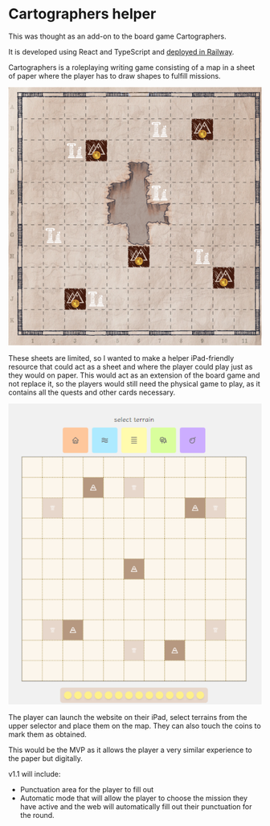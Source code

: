 # Cartographers helper

This was thought as an add-on to the board game Cartographers.

It is developed using React and TypeScript and [deployed in Railway](https://cartographer-helper-production.up.railway.app).

Cartographers is a roleplaying writing game consisting of a map in a sheet of paper where the player has to draw shapes to fulfill missions.

![board](image.png)

These sheets are limited, so I wanted to make a helper iPad-friendly resource that could act as a sheet and where the player could play just as they would on paper. This would act as an extension of the board game and not replace it, so the players would still need the physical game to play, as it contains all the quests and other cards necessary.

![web](image-1.png)

The player can launch the website on their iPad, select terrains from the upper selector and place them on the map. They can also touch the coins to mark them as obtained.

This would be the MVP as it allows the player a very similar experience to the paper but digitally.

v1.1 will include:

- Punctuation area for the player to fill out
- Automatic mode that will allow the player to choose the mission they have active and the web will automatically fill out their punctuation for the round. 